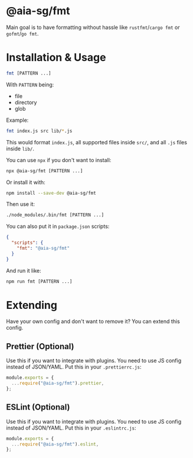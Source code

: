 # @aia-sg/fmt

Main goal is to have formatting without hassle like `rustfmt`/`cargo fmt` or `gofmt`/`go fmt`.

# Installation & Usage

```sh
fmt [PATTERN ...]
```

With `PATTERN` being:
- file
- directory
- glob

Example:

```sh
fmt index.js src lib/*.js
```

This would format `index.js`,
all supported files inside `src/`,
and all `.js` files inside `lib/`.

You can use `npx` if you don't want to install:

```sh
npx @aia-sg/fmt [PATTERN ...]
```

Or install it with:

```sh
npm install --save-dev @aia-sg/fmt
```

Then use it:
```sh
./node_modules/.bin/fmt [PATTERN ...]
```

You can also put it in `package.json` scripts:

```json
{
  "scripts": {
    "fmt": "@aia-sg/fmt"
  }
}
```

And run it like:

```sh
npm run fmt [PATTERN ...]
```

# Extending

Have your own config and don't want to remove it?
You can extend this config.

## Prettier (Optional)

Use this if you want to integrate with plugins.
You need to use JS config instead of JSON/YAML.
Put this in your `.prettierrc.js`:

```js
module.exports = {
  ...require("@aia-sg/fmt").prettier,
};
```

## ESLint (Optional)

Use this if you want to integrate with plugins.
You need to use JS config instead of JSON/YAML.
Put this in your `.eslintrc.js`:

```js
module.exports = {
  ...require("@aia-sg/fmt").eslint,
};
```
